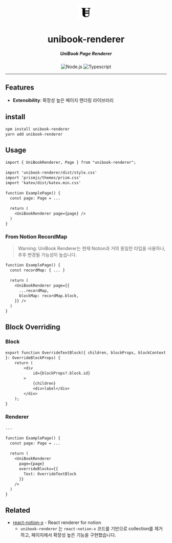 <p align="center">
  <img src="./assets/logo.png" width="10%" alt="Unibook" />
</p>
<h1 align="center">unibook-renderer</h1>
<h5 align="center">UniBook Page Renderer</h5>
<p align="center">
  <img alt="Node.js" src="https://img.shields.io/npm/v/unibook-renderer"/>
  <img alt="Typescript" src="https://img.shields.io/badge/Language-Typescript-blue?logo=typescript"/>
</p>

---
## Features
* **Extensibility**: 확장성 높은 페이지 렌더링 라이브러리

## install

```
npm install unibook-renderer
yarn add unibook-renderer
```

## Usage

```tsx
import { UniBookRenderer, Page } from "unibook-renderer";

import 'unibook-renderer/dist/style.css'
import 'prismjs/themes/prism.css'
import 'katex/dist/katex.min.css'

function ExamplePage() {
  const page: Page = ...

  return (
    <UniBookRenderer page={page} />
  )
}
```

### From Notion RecordMap

> Warning: UniBook Renderer는 현재 Notion과 거의 동일한 타입을 사용하나, 추후 변경될 가능성이 높습니다.

```tsx
function ExamplePage() {
  const recordMap: { ... }

  return (
    <UniBookRenderer page={{
      ...recordMap,
      blockMap: recordMap.block,
    }} />
  )
}
```

## Block Overriding

### Block

```tsx
export function OverrideTextBlock({ children, blockProps, blockContext }: OverrideBlockProps) {
    return (
        <div
            id={blockProps?.block.id}
        >
            {children}
            <div>label</div>
        </div>
    );
}
```

### Renderer

```tsx
...

function ExamplePage() {
  const page: Page = ...

  return (
    <UniBookRenderer
      page={page}
      overrideBlocks={{
        Text: OverrideTextBlock
      }}
    />
  )
}
```

## Related

* [react-notion-x](https://github.com/NotionX/react-notion-x) - React renderer for notion
  * `unibook-renderer` 는 `react-notion-x` 코드를 기반으로 collection를 제거하고, 페이지에서 확장성 높은 기능을 구현했습니다.
